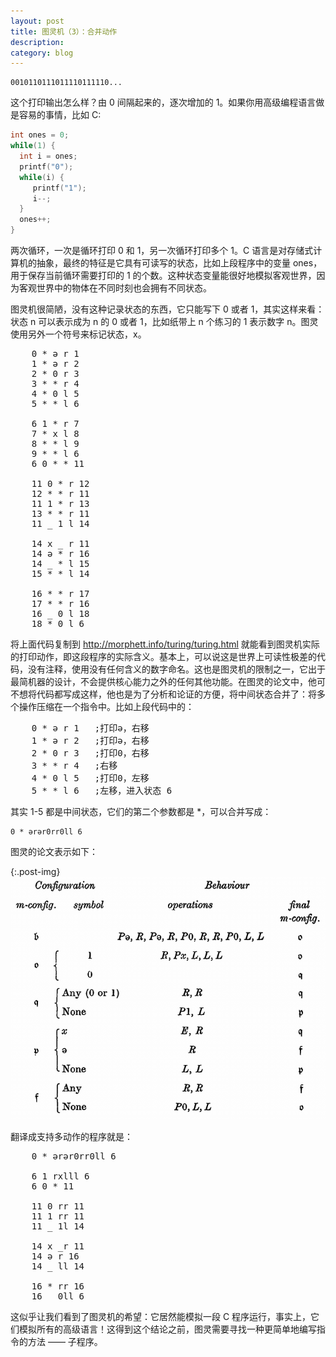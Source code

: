 ```yaml
---
layout: post
title: 图灵机（3）：合并动作
description: 
category: blog
---
```


    0010110111011110111110...

这个打印输出怎么样？由 0 间隔起来的，逐次增加的 1。如果你用高级编程语言做是容易的事情，比如 C:

```c
int ones = 0;
while(1) {
  int i = ones;
  printf("0");
  while(i) {
     printf("1");
     i--;
  }
  ones++;
}
```

两次循环，一次是循环打印 0 和 1，另一次循环打印多个 1。C 语言是对存储式计算机的抽象，最终的特征是它具有可读写的状态，比如上段程序中的变量 ones，用于保存当前循环需要打印的 1 的个数。这种状态变量能很好地模拟客观世界，因为客观世界中的物体在不同时刻也会拥有不同状态。

图灵机很简陋，没有这种记录状态的东西，它只能写下 0 或者 1，其实这样来看：状态 n 可以表示成为 n 的 0 或者 1，比如纸带上 n 个练习的 1 表示数字 n。图灵使用另外一个符号来标记状态，x。

<pre>
    0 * ə r 1
    1 * ə r 2
    2 * 0 r 3
    3 * * r 4
    4 * 0 l 5
    5 * * l 6

    6 1 * r 7
    7 * x l 8
    8 * * l 9
    9 * * l 6
    6 0 * * 11

    11 0 * r 12
    12 * * r 11
    11 1 * r 13
    13 * * r 11
    11 _ 1 l 14

    14 x _ r 11
    14 ə * r 16
    14 _ * l 15
    15 * * l 14

    16 * * r 17
    17 * * r 16
    16 _ 0 l 18
    18 * 0 l 6
</pre>

将上面代码复制到 http://morphett.info/turing/turing.html 就能看到图灵机实际的打印动作，即这段程序的实际含义。基本上，可以说这是世界上可读性极差的代码，没有注释，使用没有任何含义的数字命名。这也是图灵机的限制之一，它出于最简机器的设计，不会提供核心能力之外的任何其他功能。在图灵的论文中，他可不想将代码都写成这样，他也是为了分析和论证的方便，将中间状态合并了：将多个操作压缩在一个指令中。比如上段代码中的：

<pre>
    0 * ə r 1   ;打印ə，右移
    1 * ə r 2   ;打印ə，右移
    2 * 0 r 3   ;打印0，右移
    3 * * r 4   ;右移
    4 * 0 l 5   ;打印0，左移
    5 * * l 6   ;左移，进入状态 6
</pre>

其实 1-5 都是中间状态，它们的第二个参数都是 \*，可以合并写成：

    0 * ərər0rr0ll 6

图灵的论文表示如下：

{:.post-img}
![](/assets/images/01table.png)

翻译成支持多动作的程序就是：

<pre>
    0 * ərər0rr0ll 6

    6 1 rxlll 6
    6 0 * 11

    11 0 rr 11
    11 1 rr 11
    11 _ 1l 14

    14 x _r 11
    14 ə r 16
    14 _ ll 14

    16 * rr 16
    16 _ 0ll 6
</pre>


这似乎让我们看到了图灵机的希望：它居然能模拟一段 C 程序运行，事实上，它们模拟所有的高级语言！这得到这个结论之前，图灵需要寻找一种更简单地编写指令的方法 —— 子程序。

